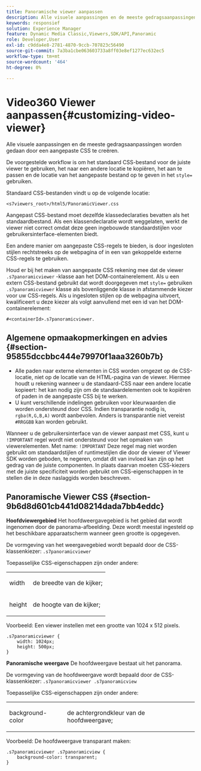 ```yaml
---
title: Panoramische viewer aanpassen
description: Alle visuele aanpassingen en de meeste gedragsaanpassingen voor de Panoramische Viewer worden uitgevoerd door een aangepaste CSS te maken.
keywords: responsief
solution: Experience Manager
feature: Dynamic Media Classic,Viewers,SDK/API,Panoramic
role: Developer,User
exl-id: c9dda4e8-2781-4870-9ccb-707823c56490
source-git-commit: 7a3ba1cbe063603733a8ff03e8ef1277ec632ec5
workflow-type: tm+mt
source-wordcount: '464'
ht-degree: 0%

---
```


# Video360 Viewer aanpassen{#customizing-video-viewer}

Alle visuele aanpassingen en de meeste gedragsaanpassingen worden gedaan door een aangepaste CSS te creëren.

De voorgestelde workflow is om het standaard CSS-bestand voor de juiste viewer te gebruiken, het naar een andere locatie te kopiëren, het aan te passen en de locatie van het aangepaste bestand op te geven in het `style=` gebruiken.

Standaard CSS-bestanden vindt u op de volgende locatie:

`<s7viewers_root>/html5/PanoramicViewer.css`

Aangepast CSS-bestand moet dezelfde klassedeclaraties bevatten als het standaardbestand. Als een klassendeclaratie wordt weggelaten, werkt de viewer niet correct omdat deze geen ingebouwde standaardstijlen voor gebruikersinterface-elementen biedt.

Een andere manier om aangepaste CSS-regels te bieden, is door ingesloten stijlen rechtstreeks op de webpagina of in een van gekoppelde externe CSS-regels te gebruiken.

Houd er bij het maken van aangepaste CSS rekening mee dat de viewer `.s7panoramicviewer` -klasse aan het DOM-containerelement. Als u een extern CSS-bestand gebruikt dat wordt doorgegeven met `style=` gebruiken `.s7panoramicviewer` klasse als bovenliggende klasse in afstammende kiezer voor uw CSS-regels. Als u ingesloten stijlen op de webpagina uitvoert, kwalificeert u deze kiezer als volgt aanvullend met een id van het DOM-containerelement:

`#<containerId>.s7panoramicviewer.`


## Algemene opmaakopmerkingen en advies {#section-95855dccbbc444e79970f1aaa3260b7b}

* Alle paden naar externe elementen in CSS worden omgezet op de CSS-locatie, niet op de locatie van de HTML-pagina van de viewer. Hiermee houdt u rekening wanneer u de standaard-CSS naar een andere locatie kopieert: het kan nodig zijn om de standaardelementen ook te kopiëren of paden in de aangepaste CSS bij te werken.
* U kunt verschillende indelingen gebruiken voor kleurwaarden die worden ondersteund door CSS. Indien transparantie nodig is, `rgba(R,G,B,A)` wordt aanbevolen. Anders is transparantie niet vereist `#RRGGBB` kan worden gebruikt.

Wanneer u de gebruikersinterface van de viewer aanpast met CSS, kunt u `!IMPORTANT` regel wordt niet ondersteund voor het opmaken van viewerelementen. Met name: `!IMPORTANT` Deze regel mag niet worden gebruikt om standaardstijlen of runtimestijlen die door de viewer of Viewer SDK worden geboden, te negeren, omdat dit van invloed kan zijn op het gedrag van de juiste componenten. In plaats daarvan moeten CSS-kiezers met de juiste specificiteit worden gebruikt om CSS-eigenschappen in te stellen die in deze naslaggids worden beschreven.

## Panoramische Viewer CSS {#section-9b6d8d601cb441d08214dada7bb4eddc}

**Hoofdviewergebied**
Het hoofdweergavegebied is het gebied dat wordt ingenomen door de panorama-afbeelding.  Deze wordt meestal ingesteld op het beschikbare apparaatscherm wanneer geen grootte is opgegeven.

De vormgeving van het weergavegebied wordt bepaald door de CSS-klassenkiezer:
`.s7panoramicviewer`

Toepasselijke CSS-eigenschappen zijn onder andere:

<table id="table_panA68A403DB93A6D597461A573"> 
 <tbody> 
  <tr> 
   <td colname="col1"> <p> <span class="codeph"> width </span> </p> </td> 
   <td colname="col2"> <p> <span class="codeph"> de breedte van de kijker; </span> </p> </td> 
  </tr> 
  <tr> 
   <td colname="col1"> <p> <span class="codeph"> height </span> </p> </td> 
   <td colname="col2"> <p> <span class="codeph"> de hoogte van de kijker; </span> </p> </td> 
  </tr> 
 </tbody> 
</table>

Voorbeeld: Een viewer instellen met een grootte van 1024 x 512 pixels.

```
.s7panoramicviewer {
	width: 1024px;
	height: 500px;	
}
```

**Panoramische weergave**
De hoofdweergave bestaat uit het panorama.

De vormgeving van de hoofdweergave wordt bepaald door de CSS-klassenkiezer:
`.s7panoramicviewer .s7panoramicview`

Toepasselijke CSS-eigenschappen zijn onder andere:
<table id="table_pann68A403DB93A6D597461A573"> 
 <tbody> 
  <tr> 
   <td colname="col1"> <p> <span class="codeph"> background-color </span> </p> </td> 
   <td colname="col2"> <p> <span class="codeph"> de achtergrondkleur van de hoofdweergave; </span> </p> </td> 
  </tr> 
 </tbody> 
</table>

Voorbeeld: De hoofdweergave transparant maken:

```
.s7panoramicviewer .s7panoramicview {
	background-color: transparent;
}
```
